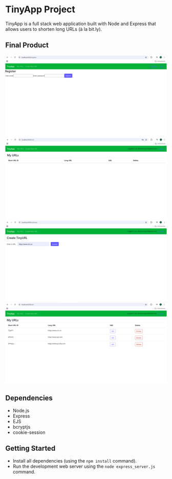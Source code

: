 # TinyApp Project

TinyApp is a full stack web application built with Node and Express that allows users to shorten long URLs (à la bit.ly).

## Final Product

!["screenshot of the registration page"](https://github.com/DemouraGus/tinyapp/blob/master/docs/registration-page.png?raw=true)
!["screenshot of the main page after registration"](https://github.com/DemouraGus/tinyapp/blob/master/docs/urls-page.png?raw=true)
!["screenshot of Tinyapp short url creation page"](https://github.com/DemouraGus/tinyapp/blob/master/docs/create-tinyUrl-page.png?raw=true)
!["screenshot of urls page after creating 3 short urls"](https://github.com/DemouraGus/tinyapp/blob/master/docs/populated-urls-page.png?raw=true)

## Dependencies

- Node.js
- Express
- EJS
- bcryptjs
- cookie-session

## Getting Started

- Install all dependencies (using the `npm install` command).
- Run the development web server using the `node express_server.js` command.